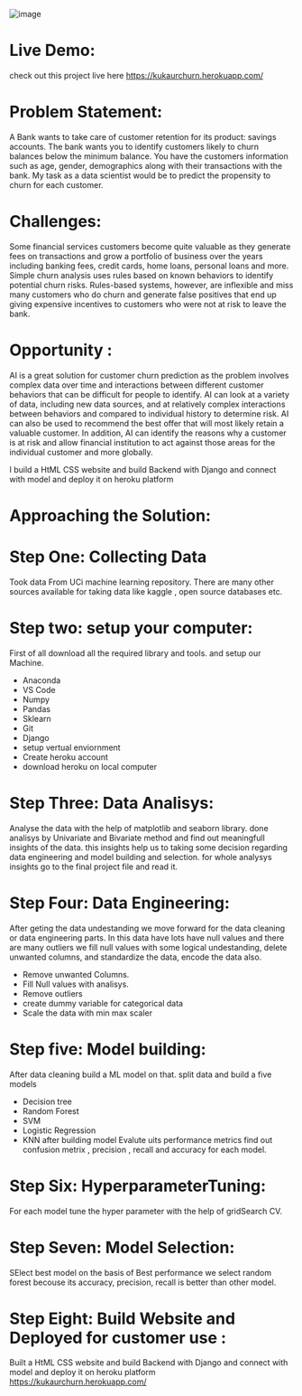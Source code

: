 ![image](https://user-images.githubusercontent.com/64827508/122140576-e27f8400-ce08-11eb-89c5-f56099efd9d1.png)

# Live Demo:
check out this project live here
https://kukaurchurn.herokuapp.com/ 

# Problem Statement:
A Bank wants to take care of customer retention for its product: savings accounts. The bank wants you to identify customers likely to churn balances below the minimum balance. You have the customers information such as age, gender, demographics along with their transactions with the bank.
My task as a data scientist would be to predict the propensity to churn for each customer.

# Challenges:
Some financial services customers become quite valuable as they generate fees on transactions and grow a portfolio of business over the years including banking fees, credit cards, home loans, personal loans and more. Simple churn analysis uses rules based on known behaviors to identify potential churn risks. Rules-based systems, however, are inflexible and miss many customers who do churn and generate false positives that end up giving expensive incentives to customers who were not at risk to leave the bank.

# Opportunity :
AI is a great solution for customer churn prediction as the problem involves complex data over time and interactions between different customer behaviors that can be difficult for people to identify. AI can look at a variety of data, including new data sources, and at relatively complex interactions between behaviors and compared to individual history to determine risk. AI can also be used to recommend the best offer that will most likely retain a valuable customer. In addition, AI can identify the reasons why a customer is at risk and allow financial institution to act against those areas for the individual customer and more globally.


I build a HtML CSS website and build Backend with Django and connect with model and deploy it on heroku platform

# Approaching the Solution:


# Step One: Collecting Data
Took data From UCi machine learning repository. There are many other sources available for taking data like kaggle , open source databases etc.

# Step two: setup your computer:
First of all download all the required library and tools. and setup our Machine.
- Anaconda
- VS Code
- Numpy
- Pandas
- Sklearn
- Git
- Django
- setup vertual enviornment
- Create heroku account
- download heroku on local computer

# Step Three: Data Analisys:
Analyse the data with the help of matplotlib and seaborn library. done analisys by Univariate and Bivariate method and
find out meaningfull insights of the data. this insights help us to taking some decision regarding data engineering and model building and selection.
for whole analysys insights go to the final project file and read it.

# Step Four: Data Engineering:
After geting the data undestanding we move forward for the data cleaning or data engineering parts. In this data have lots have null values and there are many outliers we 
fill null values with some logical undestanding, delete unwanted columns, and standardize the data, encode the data also.
- Remove unwanted Columns.
- Fill Null values with analisys.
- Remove outliers
- create dummy variable for categorical data
- Scale the data with min max scaler
# Step five: Model building:
After data cleaning build a ML model on that. split data and build a five models
- Decision tree
- Random Forest
- SVM
- Logistic Regression
- KNN
after building model Evalute uits performance metrics find out confusion metrix , precision , recall and accuracy for each model.


# Step Six: HyperparameterTuning:
 For each model tune the hyper parameter with the help of gridSearch CV. 
 
 # Step Seven: Model Selection:
 
 SElect best model on the basis of Best performance we select random forest becouse its accuracy, precision, recall is better than other model.
 
 # Step Eight: Build Website and Deployed for customer use :
 Built a HtML CSS website and build Backend with Django and connect with model and deploy it on heroku platform https://kukaurchurn.herokuapp.com/ 
 



